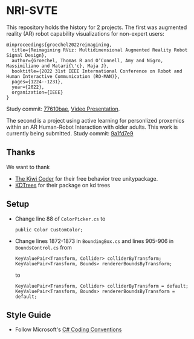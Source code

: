 # NRI-SVTE
This repository holds the history for 2 projects. The first was augmented reality (AR) robot capability visualizations for non-expert users:

```
@inproceedings{groechel2022reimagining,
  title={Reimagining RViz: Multidimensional Augmented Reality Robot Signal Design},
  author={Groechel, Thomas R and O’Connell, Amy and Nigro, Massimiliano and Matari{\'c}, Maja J},
  booktitle={2022 31st IEEE International Conference on Robot and Human Interactive Communication (RO-MAN)},
  pages={1224--1231},
  year={2022},
  organization={IEEE}
}
```
Study commit: [77610bae](https://github.com/interaction-lab/NRI-SVTE/commit/77610bae15ae9a2fb632c31f9b26150ffe8e258a), [Video Presentation](https://youtu.be/Xw2_kHyN-xA).

The second is a project using active learning for personlized proxemics within an AR Human-Robot Interaction with older adults. This work is currently being submitted. Study commit: [9a1fd7e9](https://github.com/interaction-lab/NRI-SVTE-ACTIVE-PROXEMICS/commit/9a1fd7e946913fe923190b5444845061c74462c3)

## Thanks
We want to thank 
- [The Kiwi Coder](https://thekiwicoder.com/behaviour-tree-editor/) for their free behavior tree unitypackage.
- [KDTrees](https://github.com/viliwonka/KDTree) for their package on kd trees
## Setup

- Change line 88 of `ColorPicker.cs` to 
    ```
    public Color CustomColor;
    ```
- Change lines 1872-1873 in `BoundingBox.cs` and lines 905-906 in `BoundsControl.cs` from
    ```
    KeyValuePair<Transform, Collider> colliderByTransform;
    KeyValuePair<Transform, Bounds> rendererBoundsByTransform;
    ``` 
    to
    ```
    KeyValuePair<Transform, Collider> colliderByTransform = default;
    KeyValuePair<Transform, Bounds> rendererBoundsByTransform = default;
    ```

## Style Guide

- Follow Microsoft's [C# Coding Conventions](https://docs.microsoft.com/en-us/dotnet/csharp/fundamentals/coding-style/coding-conventions)
